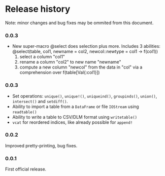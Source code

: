 # Release history

Note: minor changes and bug fixes may be ommited from this document.

### 0.0.3

- New super-macro @select does selection plus more. Includes 3 abilities:
      @select(table, col1, newname = col2, newcol::newtype = col1 -> f(col1))
  1) select a column "col1"
  2) rename a column "col2" to new name "newname"
  3) compute a new column "newcol" from the data in "col" via a comprehension
     over f(table[Val{:col1}])

### 0.0.3

- Set operations: `unique()`, `unique!()`, `uniqueind()`, `groupinds()`,
  `union()`, `intersect()` and `setdiff()`.
- Ability to import a table from a `DataFrame` or file `IOStream` using
  `readtable()`
- Ability to write a table to CSV/DLM format using `writetable()`
- `vcat` for reordered indices, like already possible for `append!`

### 0.0.2

Improved pretty-printing, bug fixes.

### 0.0.1

First official release.
